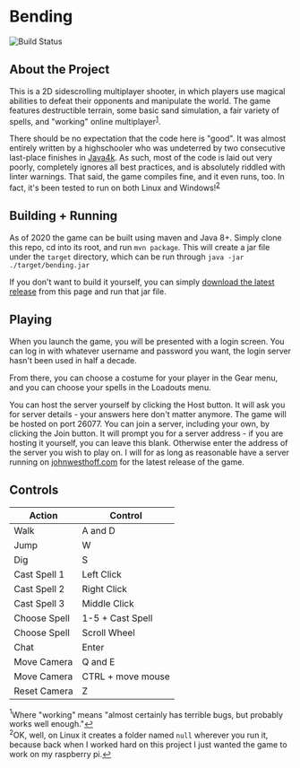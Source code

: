 Bending
=======
![Build Status](https://github.com/JohnathonNow/Bending/workflows/build/badge.svg)

About the Project
-----------------

This is a 2D sidescrolling multiplayer shooter, in which players use magical
abilities to defeat their opponents and manipulate the world. The game features
destructible terrain, some basic sand simulation, a fair variety of spells,
and "working" online multiplayer<sup  id="a1">[1](#fn1)</sup>.

There should be no expectation that the code here is "good". It was almost entirely
written by a highschooler who was undeterred by two consecutive last-place finishes in
[Java4k](https://en.wikipedia.org/wiki/Java_4K_Game_Programming_Contest).
As such, most of the code is laid out very poorly, completely ignores all best practices, and is absolutely riddled with linter warnings. That said, the game compiles
fine, and it even runs, too. In fact, it's been tested to run on both Linux and Windows!<sup  id="a2">[2](#fn2)</sup>

Building + Running
------------------

As of 2020 the game can be built using maven and Java 8+. Simply clone this repo, cd into its root,
and run `mvn package`. This will create a jar file under the `target` directory, which can be run through
`java -jar ./target/bending.jar`

If you don't want to build it yourself, you can simply [download the latest release](https://github.com/JohnathonNow/Bending/releases/latest/download/bending.jar)
from this page and run that jar file.

Playing
-------

When you launch the game, you will be presented with a login screen. You can log in
with whatever username and password you want, the login server hasn't been used in half
a decade. 

From there, you can choose a costume for your player in the Gear menu, and you can
choose your spells in the Loadouts menu.

You can host the server yourself by clicking the Host button. It will
ask you for server details - your answers here don't matter anymore. The game will be hosted
on port 26077. You can join a server, including your own, by clicking the Join button. It will
prompt you for a server address - if you are hosting it yourself, you can leave this blank.
Otherwise enter the address of the server you wish to play on. I will for as long as reasonable have a server running
on [johnwesthoff.com](johnwesthoff.com) for the latest release of the game.

Controls
--------

| Action         | Control           |
| -------------- | ----------------- |
| Walk           | A and D           |
| Jump           | W                 |
| Dig            | S                 |
| Cast Spell 1   | Left Click        |
| Cast Spell 2   | Right Click       |
| Cast Spell 3   | Middle Click      |
| Choose Spell   | 1-5 + Cast Spell  |
| Choose Spell   | Scroll Wheel      |
| Chat           | Enter             |
| Move Camera    | Q and E           |
| Move Camera    | CTRL + move mouse |
| Reset Camera   | Z                 |

<a name="fn1"><sup>1</sup></a>Where "working" means "almost certainly has terrible bugs, but probably works well enough."[↩](#a1)  
<a name="fn2"><sup>2</sup></a>OK, well, on Linux it creates a folder named `null` wherever you run it, because back when I worked hard on this project I just wanted the game to work on my raspberry pi.[↩](#a2)
